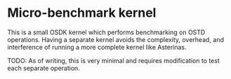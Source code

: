 # Micro-benchmark kernel

This is a small OSDK kernel which performs benchmarking on OSTD operations. Having a separate kernel
avoids the complexity, overhead, and interference of running a more complete kernel like Asterinas.

TODO: As of writing, this is very minimal and requires modification to test each separate operation.